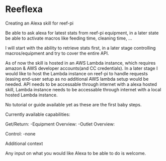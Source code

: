 # Reeflexa

Creating an Alexa skill for reef-pi

Be able to ask alexa for latest stats from reef-pi equipment, in a later state be able to activate macros like feeding time, cleaning time, ...

I will start with the ability to retrieve stats first, in a later stage controlling macros/equipment and try to cover the entire API.

As of now the skill is hosted in an AWS Lambda instance, which requires amazon & AWS developer accounts(and CC credentials).
In a later stage I would like to host the Lambda instance on reef-pi to handle requests (easing end-user setup as no additional AWS lambda setup would be needed. 
API needs to be accessable through internet with a alexa hosted skill, Lambda instance needs to be accessable through internet with a local hosted Lambda instance.

No tutorial or guide available yet as these are the first baby steps.


Currently available capabilities:

Get/Return:
-Equipment Overview: 
-Outlet Overview:

Control:
-none


Additional context

Any input on what you would like Alexa to be able to do is welcome.
